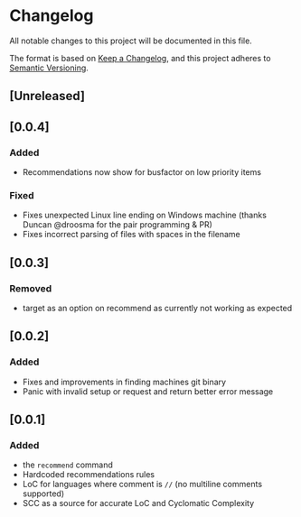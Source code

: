 # Changelog
All notable changes to this project will be documented in this file.

The format is based on [Keep a Changelog](https://keepachangelog.com/en/1.0.0/),
and this project adheres to [Semantic Versioning](https://semver.org/spec/v2.0.0.html).

## [Unreleased]

## [0.0.4]
### Added
- Recommendations now show for busfactor on low priority items

### Fixed
- Fixes unexpected Linux line ending on Windows machine (thanks Duncan @droosma for the pair programming & PR)
- Fixes incorrect parsing of files with spaces in the filename

## [0.0.3]
### Removed
- target as an option on recommend as currently not working as expected

## [0.0.2]
### Added
- Fixes and improvements in finding machines git binary
- Panic with invalid setup or request and return better error message

## [0.0.1]
### Added
- the `recommend` command
- Hardcoded recommendations rules
- LoC for languages where comment is `//` (no multiline comments supported)
- SCC as a source for accurate LoC and Cyclomatic Complexity
